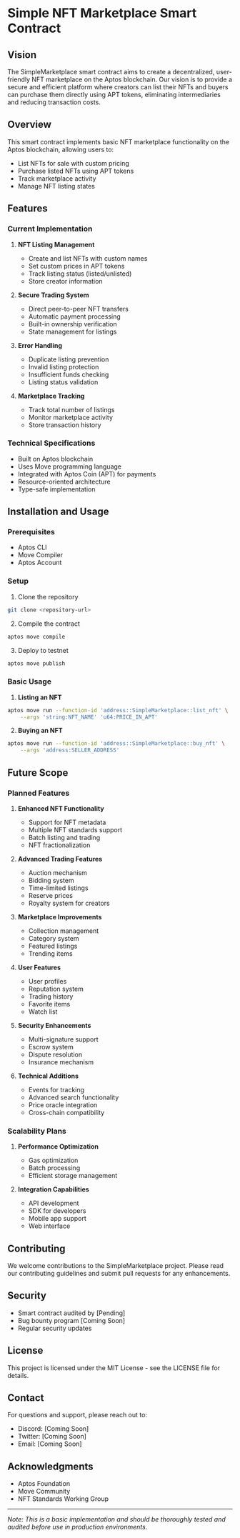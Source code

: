 # Simple NFT Marketplace Smart Contract

## Vision
The SimpleMarketplace smart contract aims to create a decentralized, user-friendly NFT marketplace on the Aptos blockchain. Our vision is to provide a secure and efficient platform where creators can list their NFTs and buyers can purchase them directly using APT tokens, eliminating intermediaries and reducing transaction costs.

## Overview
This smart contract implements basic NFT marketplace functionality on the Aptos blockchain, allowing users to:
- List NFTs for sale with custom pricing
- Purchase listed NFTs using APT tokens
- Track marketplace activity
- Manage NFT listing states

## Features

### Current Implementation
1. **NFT Listing Management**
   - Create and list NFTs with custom names
   - Set custom prices in APT tokens
   - Track listing status (listed/unlisted)
   - Store creator information

2. **Secure Trading System**
   - Direct peer-to-peer NFT transfers
   - Automatic payment processing
   - Built-in ownership verification
   - State management for listings

3. **Error Handling**
   - Duplicate listing prevention
   - Invalid listing protection
   - Insufficient funds checking
   - Listing status validation

4. **Marketplace Tracking**
   - Track total number of listings
   - Monitor marketplace activity
   - Store transaction history

### Technical Specifications
- Built on Aptos blockchain
- Uses Move programming language
- Integrated with Aptos Coin (APT) for payments
- Resource-oriented architecture
- Type-safe implementation

## Installation and Usage

### Prerequisites
- Aptos CLI
- Move Compiler
- Aptos Account

### Setup
1. Clone the repository
```bash
git clone <repository-url>
```

2. Compile the contract
```bash
aptos move compile
```

3. Deploy to testnet
```bash
aptos move publish
```

### Basic Usage

1. **Listing an NFT**
```bash
aptos move run --function-id 'address::SimpleMarketplace::list_nft' \
    --args 'string:NFT_NAME' 'u64:PRICE_IN_APT'
```

2. **Buying an NFT**
```bash
aptos move run --function-id 'address::SimpleMarketplace::buy_nft' \
    --args 'address:SELLER_ADDRESS'
```

## Future Scope

### Planned Features
1. **Enhanced NFT Functionality**
   - Support for NFT metadata
   - Multiple NFT standards support
   - Batch listing and trading
   - NFT fractionalization

2. **Advanced Trading Features**
   - Auction mechanism
   - Bidding system
   - Time-limited listings
   - Reserve prices
   - Royalty system for creators

3. **Marketplace Improvements**
   - Collection management
   - Category system
   - Featured listings
   - Trending items

4. **User Features**
   - User profiles
   - Reputation system
   - Trading history
   - Favorite items
   - Watch list

5. **Security Enhancements**
   - Multi-signature support
   - Escrow system
   - Dispute resolution
   - Insurance mechanism

6. **Technical Additions**
   - Events for tracking
   - Advanced search functionality
   - Price oracle integration
   - Cross-chain compatibility

### Scalability Plans
1. **Performance Optimization**
   - Gas optimization
   - Batch processing
   - Efficient storage management

2. **Integration Capabilities**
   - API development
   - SDK for developers
   - Mobile app support
   - Web interface

## Contributing
We welcome contributions to the SimpleMarketplace project. Please read our contributing guidelines and submit pull requests for any enhancements.

## Security
- Smart contract audited by [Pending]
- Bug bounty program [Coming Soon]
- Regular security updates

## License
This project is licensed under the MIT License - see the LICENSE file for details.

## Contact
For questions and support, please reach out to:
- Discord: [Coming Soon]
- Twitter: [Coming Soon]
- Email: [Coming Soon]

## Acknowledgments
- Aptos Foundation
- Move Community
- NFT Standards Working Group

---
*Note: This is a basic implementation and should be thoroughly tested and audited before use in production environments.*
